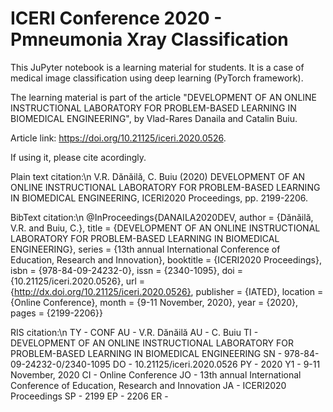 # ICERI Conference 2020 - Pmneumonia Xray Classification

This JuPyter notebook is a learning material for students. It is a case of medical image classification using deep learning (PyTorch framework).

The learning material is part of the article "DEVELOPMENT OF AN ONLINE INSTRUCTIONAL LABORATORY FOR PROBLEM-BASED LEARNING IN BIOMEDICAL ENGINEERING", by Vlad-Rares Danaila and Catalin Buiu.

Article link: https://doi.org/10.21125/iceri.2020.0526.

If using it, please cite acordingly.

Plain text citation:\n
V.R. Dănăilă, C. Buiu (2020) DEVELOPMENT OF AN ONLINE INSTRUCTIONAL LABORATORY FOR PROBLEM-BASED LEARNING IN BIOMEDICAL ENGINEERING, ICERI2020 Proceedings, pp. 2199-2206.

BibText citation:\n
@InProceedings{DANAILA2020DEV,
author = {Dănăilă, V.R. and Buiu, C.},
title = {DEVELOPMENT OF AN ONLINE INSTRUCTIONAL LABORATORY FOR PROBLEM-BASED LEARNING IN BIOMEDICAL ENGINEERING},
series = {13th annual International Conference of Education, Research and Innovation},
booktitle = {ICERI2020 Proceedings},
isbn = {978-84-09-24232-0},
issn = {2340-1095},
doi = {10.21125/iceri.2020.0526},
url = {http://dx.doi.org/10.21125/iceri.2020.0526},
publisher = {IATED},
location = {Online Conference},
month = {9-11 November, 2020},
year = {2020},
pages = {2199-2206}}

RIS citation:\n
TY - CONF
AU - V.R. Dănăilă AU - C. Buiu
TI - DEVELOPMENT OF AN ONLINE INSTRUCTIONAL LABORATORY FOR PROBLEM-BASED LEARNING IN BIOMEDICAL ENGINEERING
SN - 978-84-09-24232-0/2340-1095
DO - 10.21125/iceri.2020.0526
PY - 2020
Y1 - 9-11 November, 2020
CI - Online Conference
JO - 13th annual International Conference of Education, Research and Innovation
JA - ICERI2020 Proceedings
SP - 2199
EP - 2206
ER -
